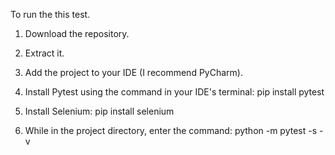 To run the this test.

1) Download the repository.

2) Extract it.

3) Add the project to your IDE (I recommend PyCharm).

4) Install Pytest using the command in your IDE's terminal: pip install pytest

5) Install Selenium: pip install selenium

6) While in the project directory, enter the command: python -m pytest -s -v
